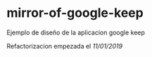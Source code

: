 # mirror-of-google-keep

Ejemplo de diseño de la aplicacion google keep

Refactorizacion empezada el *11/01/2019*
